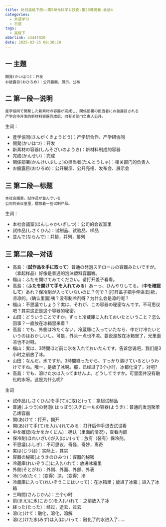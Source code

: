 ```yaml
---
title: 标日高级下册——第5单元科学と技術-第20课開発-会话4
categories:
  - 外语学习
  - 日语
tags:
  - 高级下
abbrlink: a344f020
date: 2025-03-25 08:30:20
---
```

## 一 主题

```
開発(かいはつ)：开发
お披露目(おひろめ)：公开露面、展示、公布
```

<!--more-->

## 二 第一段—说明

```
産学協同で開発した新素材の容器が完成し、関係部署の担当者にお披露目される
产学合作开发的新材料容器完成后，向有关部门负责人公开。
```

生词：

* 産学協同(さんがくきょうどう)：产学研合作、产学研协同
* 開発(かいはつ)：开发
* 新素材の容器(しんそざいのようき)：新材料制成的容器
* 完成(かんせい)：完成
* 関係部署(かんけいぶしょ)の担当者(たんとうしゃ)：相关部门的负责人
* お披露目(おひろめ)：公开展示、公开亮相、发布会、展示会 

## 三 第二段—标题

```
本社会議室。試作品が並んでいる
公司的会议室里，摆放着一些试制产品。
```

生词：

* 本社会議室(ほんしゃかいぎしつ)：公司的会议室里
* 試作品(しさくひん)：试制品、试验品、样品
* 並んで(ならんで)：并排，并列，排列

## 三 第二段—对话

* 高島：（**試作品を手に取って**）普通の発泡スチロールの容器みたいですが。（拿起样品）好像是普通的泡沫塑料容器嘛。
* 福山：ふたを開けてみてください。请打开盖子看看。
* 高島：（**ふたを開けて手を入れてみる**）あーっ、ひんやりしてる。（**中を確認して**）あれ？保冷剤が入っていないのに？何で？(打开盖子把手伸进去)欸，凉凉的。(确认里面)咦？没有制冷剂呀？为什么会是凉的呢？
* 福山：不思議でしょう？実は、それが、この容器の秘密なんです。不可思议吧？其实这正是这个容器的秘密。
* 山田：どういうことですか。ずっと冷蔵庫に入れておいたということ？怎么回事？一直放在冰箱里来着？
* 高島：でも、外側は冷たくない。冷蔵庫に入っていたなら、中だけ冷たいというのはおかしいし。可是，外头一点也不凉。要说是放在冰箱里了，光里面凉也不对呀。
* 福山：実は、3時間ほど前に氷を入れておいたんです。告诉您说吧，我们是3小时之前放了冰。
* 山田：なんだ。氷ですか。3時間経ったから、すっかり溶けているというわけですね。哦一，是放了冰啊。那，已经过了3个小时，冰都化没了，对吧?
* 高島：でも、溶けた水は入ってませんよ。どうしてですか。可里面并没有融化的水呀。这是为什么呢?


生词

* 試作品(しさくひん)を手(て)に取(と)って：拿起试制品
* 普通( ふつう)の発泡( はっぽう)スチロールの容器(ようき)：普通的发泡聚苯乙烯容器
* 開(あ)けて：打开，揭开
* 開(あ)けて手(て)を入(い)れてみる：打开后伸手进去试试看
* 中を確認(なかをかくにん)：确认（里面的情况），查看内部
* 保冷剤(ほれいざい)が入(はい)って：放有（装有）保冷剂。
* 不思議(ふしぎ)：不可思议，奇怪，奇妙，离奇
* 実は(じつは)：实际上，其实
* 容器の秘密(ようきのひみつ)：容器的秘密
* 冷蔵庫(れいぞうこ)に入(い)れて：放进冰箱里
* 外側(そとがわ)：外侧、外面、外部、外表
* 冷(つめ)たく：（变得）凉，（变得）冷
* 冷蔵庫に入って(れいぞうこにはいって)：在冰箱里；放进了冰箱；进入了冰箱
* 三時間(さんじかん)：三个小时
* 前(まえ)に氷(こおり)を入(い)れて：之前放入了冰
* 経った(たった)：经过，逝去，过去
* 溶(と)けて：融化，溶化，溶解
* 溶(と)けた水(みず)は入(はい)って：融化了的水进入了……

